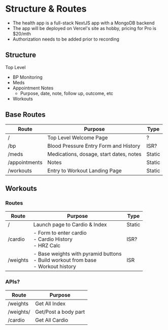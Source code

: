 # Structure & Routes
- The health app is a full-stack NextJS app with a MongoDB backend
- The app will be deployed on Vercel's site as hobby, pricing for Pro is $20/mth
- Authorization needs to be added prior to recording 

## Structure
Top Level
- BP Monitoring
- Meds
- Appointment Notes
  - Purpose, date, note, follow up, outcome, etc
- Workouts

## Base Routes

| Route         | Purpose                                 | Type   |
|---------------|-----------------------------------------|--------|
| /             | Top Level Welcome Page                  | ?      |
| /bp           | Blood Pressure Entry Form and History   | ISR?   |
| /meds         | Medications, dosage, start dates, notes | Static |
| /appointments | Notes                                   | Static |
| /workouts     | Entry to Workout Landing Page           | Static |


## Workouts
### Routes

| Route    | Purpose                                                                                 | Type   |
|----------|-----------------------------------------------------------------------------------------|--------|
| /        | Launch page to Cardio & Index                                                           | Static |
| /cardio  | - Form to enter cardio<br>- Cardio History<br/>- HRZ Calc                               | ISR?   |
| /weights | - Base weights with pyramid buttons<br/>- Build workout from base<br/>- Workout history | ISR    |

### APIs?

| Route           | Purpose              |
|-----------------|----------------------|
| /weights        | Get All Index        |
| /weights/<slug> | Get/Post a body part |
| /cardio         | Get All Cardio       |




